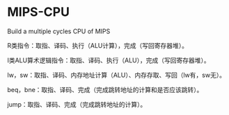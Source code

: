 # MIPS-CPU
Build a multiple cycles CPU of MIPS

R类指令：取指、译码、执行（ALU计算），完成（写回寄存器堆）。

I类ALU算术逻辑指令：取指、译码、执行（ALU），完成（写回寄存器堆）。

lw，sw：取指、译码、内存地址计算（ALU）、内存存取、写回（lw有，sw无）。

beq，bne：取指、译码、完成（完成跳转地址的计算和是否应该跳转）。

jump：取指、译码、完成（完成跳转地址的计算）。
